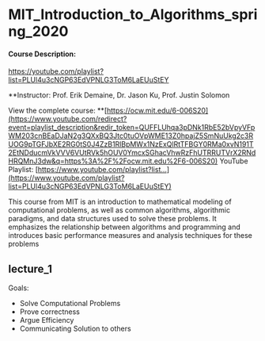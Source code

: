 # MIT_Introduction_to_Algorithms_spring_2020

#### **Course Description:**

https://youtube.com/playlist?list=PLUl4u3cNGP63EdVPNLG3ToM6LaEUuStEY

\*\*Instructor: Prof. Erik Demaine, Dr. Jason Ku, Prof. Justin Solomon

View the complete course: \*\*[https://ocw.mit.edu/6-006S20](https://www.youtube.com/redirect?event=playlist_description&redir_token=QUFFLUhqa3pDNk1RbE52bVpyVFpWM203cnBEaDJaN2g3QXxBQ3Jtc0tuOVpWME13Z0hpajZ5SmNuUkg2c3RUOG9pTGFJbXE2RG0tS0J4ZzB1RlBpMWx1NzExQlRtTFBGY0RMa0xvN191T2EtNDducmVkVVV6VUtRVk5hOUV0YmcxSGhacVhwRzFhUTRRUTVrX2RNdHRQMnJ3dw&q=https%3A%2F%2Focw.mit.edu%2F6-006S20)
YouTube Playlist: [https://www.youtube.com/playlist?list...](https://www.youtube.com/playlist?list=PLUl4u3cNGP63EdVPNLG3ToM6LaEUuStEY)

This course from MIT is an introduction to mathematical modeling of computational problems, as well as common algorithms, algorithmic paradigms, and data structures used to solve these problems. It emphasizes the relationship between algorithms and programming and introduces basic performance measures and analysis techniques for these problems

## lecture_1

Goals:

- Solve Computational Problems
- Prove correctness
- Argue Efficiency
- Communicating Solution to others

